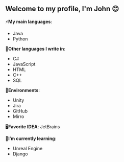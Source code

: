 ## Welcome to my profile, I'm John 😊

 ⚡**My main languages**:
  - Java
  - Python

📍**Other languages I write in**:
  - C#
  - JavaScript
  - HTML
  - C++
  - SQL

🧮**Environments**:
  - Unity
  - Jira
  - GitHub
  - Mirro

🖥️**Favorite IDEA**: JetBrains

🌱**I’m currently learning**:
  - Unreal Engine
  - Django

<!--
**jaho123i/jaho123i** is a ✨ _special_ ✨ repository because its `README.md` (this file) appears on your GitHub profile.

Here are some ideas to get you started:

- 🔭 I’m currently working on ...
- 🌱 I’m currently learning ...
- 👯 I’m looking to collaborate on ...
- 🤔 I’m looking for help with ...
- 💬 Ask me about ...
- 📫 How to reach me: ...
- 😄 Pronouns: ...
- ⚡ Fun fact: ...
-->
